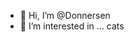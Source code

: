 - 👋 Hi, I’m @Donnersen
- 👀 I’m interested in ... cats 


<!---
Donnersen/Donnersen is a ✨ special ✨ repository because its `README.md` (this file) appears on your GitHub profile.
You can click the Preview link to take a look at your changes.
--->
